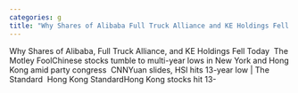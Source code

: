 ```yaml
---
categories: g
title: "Why Shares of Alibaba Full Truck Alliance and KE Holdings Fell Today  The Motley Fool"
---
```

Why Shares of Alibaba, Full Truck Alliance, and KE Holdings Fell Today&nbsp;&nbsp;The Motley FoolChinese stocks tumble to multi-year lows in New York and Hong Kong amid party congress&nbsp;&nbsp;CNNYuan slides, HSI hits 13-year low | The Standard&nbsp;&nbsp;Hong Kong StandardHong Kong stocks hit 13-